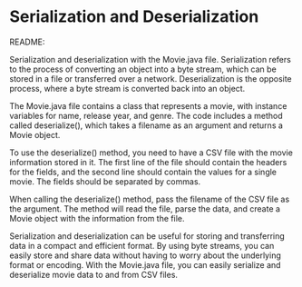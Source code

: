 # Serialization and Deserialization

README:

Serialization and deserialization with the Movie.java file. Serialization refers to the process of converting an object into a byte stream, which can be stored in a file or transferred over a network. Deserialization is the opposite process, where a byte stream is converted back into an object.

The Movie.java file contains a class that represents a movie, with instance variables for name, release year, and genre. The code includes a method called deserialize(), which takes a filename as an argument and returns a Movie object.

To use the deserialize() method, you need to have a CSV file with the movie information stored in it. The first line of the file should contain the headers for the fields, and the second line should contain the values for a single movie. The fields should be separated by commas.

When calling the deserialize() method, pass the filename of the CSV file as the argument. The method will read the file, parse the data, and create a Movie object with the information from the file.

Serialization and deserialization can be useful for storing and transferring data in a compact and efficient format. By using byte streams, you can easily store and share data without having to worry about the underlying format or encoding. With the Movie.java file, you can easily serialize and deserialize movie data to and from CSV files.
